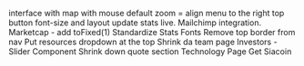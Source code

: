 interface with map with mouse
default zoom = 
align menu to the right
top button font-size and layout
update stats live.
Mailchimp integration.
Marketcap - add toFixed(1)
Standardize Stats Fonts
Remove top border from nav
Put resources dropdown at the top
Shrink da team page
Investors - Slider Component
Shrink down quote section
Technology Page
Get Siacoin
